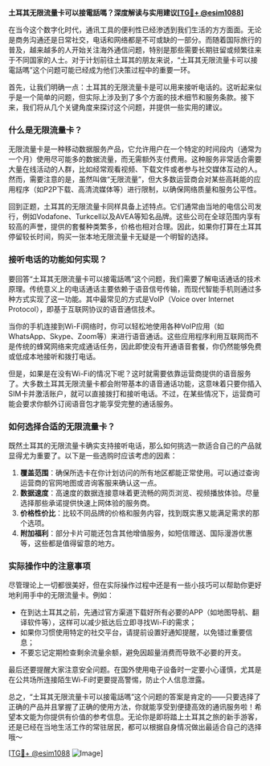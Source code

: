 **土耳其无限流量卡可以接電話嗎？深度解读与实用建议[[TG💪+ @esim1088](https://t.me/s/esim1088)]**

在当今这个数字化时代，通讯工具的便利性已经渗透到我们生活的方方面面。无论是商务沟通还是日常社交，电话和网络都是不可或缺的一部分。而随着国际旅行的普及，越来越多的人开始关注海外通信问题，特别是那些需要长期驻留或频繁往来于不同国家的人士。对于计划前往土耳其的朋友来说，“土耳其无限流量卡可以接電話嗎”这个问题可能已经成为他们决策过程中的重要一环。

首先，让我们明确一点：土耳其的无限流量卡是可以用来接听电话的。这听起来似乎是一个简单的问题，但实际上涉及到了多个方面的技术细节和服务条款。接下来，我们将从几个关键角度来探讨这个问题，并提供一些实用的建议。

### 什么是无限流量卡？

无限流量卡是一种移动数据服务产品，它允许用户在一个特定的时间段内（通常为一个月）使用尽可能多的数据流量，而无需额外支付费用。这种服务非常适合需要大量在线活动的人群，比如经常观看视频、下载文件或者参与社交媒体互动的人。然而，需要注意的是，虽然叫做“无限流量”，但大多数运营商会对某些高耗能的应用程序（如P2P下载、高清流媒体等）进行限制，以确保网络质量和服务公平性。

回到正题，土耳其的无限流量卡同样具备上述特点。它们通常由当地的电信公司发行，例如Vodafone、Turkcell以及AVEA等知名品牌。这些公司在全球范围内享有较高的声誉，提供的套餐种类繁多，价格也相对合理。因此，如果你打算在土耳其停留较长时间，购买一张本地无限流量卡无疑是一个明智的选择。

### 接听电话的功能如何实现？

要回答“土耳其无限流量卡可以接電話嗎”这个问题，我们需要了解电话通话的技术原理。传统意义上的电话通话主要依赖于语音信号传输，而现代智能手机则通过多种方式实现了这一功能。其中最常见的方式是VoIP（Voice over Internet Protocol），即基于互联网协议的语音通信技术。

当你的手机连接到Wi-Fi网络时，你可以轻松地使用各种VoIP应用（如WhatsApp、Skype、Zoom等）来进行语音通话。这些应用程序利用互联网而不是传统的蜂窝网络来完成通话任务，因此即使没有开通语音套餐，你仍然能够免费或低成本地接听和拨打电话。

但是，如果是在没有Wi-Fi的情况下呢？这时就需要依靠运营商提供的语音服务了。大多数土耳其无限流量卡都会附带基本的语音通话功能，这意味着只要你插入SIM卡并激活账户，就可以直接拨打和接听电话。不过，在某些情况下，运营商可能会要求你额外订阅语音包才能享受完整的通话服务。

### 如何选择合适的无限流量卡？

既然土耳其的无限流量卡确实支持接听电话，那么如何挑选一款适合自己的产品就显得尤为重要了。以下是一些选购时应该考虑的因素：

1. **覆盖范围**：确保所选卡在你计划访问的所有地区都能正常使用。可以通过查询运营商的官网地图或咨询客服来确认这一点。
2. **数据速度**：高速度的数据连接意味着更流畅的网页浏览、视频播放体验。尽量选择那些承诺提供快速上网体验的服务商。
3. **价格性价比**：比较不同品牌的价格和服务内容，找到既实惠又能满足需求的那个选项。
4. **附加福利**：部分卡片可能还包含其他增值服务，如短信赠送、国际漫游优惠等，这些都是值得留意的地方。

### 实际操作中的注意事项

尽管理论上一切都很美好，但在实际操作过程中还是有一些小技巧可以帮助你更好地利用手中的无限流量卡。例如：

- 在到达土耳其之前，先通过官方渠道下载好所有必要的APP（如地图导航、翻译软件等），这样可以减少抵达后立即寻找Wi-Fi的需求；
- 如果你习惯使用特定的社交平台，请提前设置好通知提醒，以免错过重要信息；
- 不要忘记定期检查剩余流量余额，避免因超量消费而导致不必要的开支。

最后还要提醒大家注意安全问题。在国外使用电子设备时一定要小心谨慎，尤其是在公共场所连接陌生Wi-Fi时更要提高警惕，防止个人信息泄露。

总之，“土耳其无限流量卡可以接電話嗎”这个问题的答案是肯定的——只要选择了正确的产品并且掌握了正确的使用方法，你就能享受到便捷高效的通讯服务啦！希望本文能为你提供有价值的参考信息。无论你是即将踏上土耳其之旅的新手游客，还是已经在当地生活工作的常驻居民，都可以根据自身情况做出最适合自己的选择哦～

[[TG💪+ @esim1088](https://t.me/s/esim1088) ![Image](https://i.postimg.cc/4NQfJmqS/Snipaste-2025-05-13-00-14-12.png)]